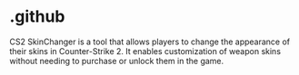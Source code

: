 # .github
CS2 SkinChanger is a tool that allows players to change the appearance of their skins in Counter-Strike 2. It enables customization of weapon skins without needing to purchase or unlock them in the game.
